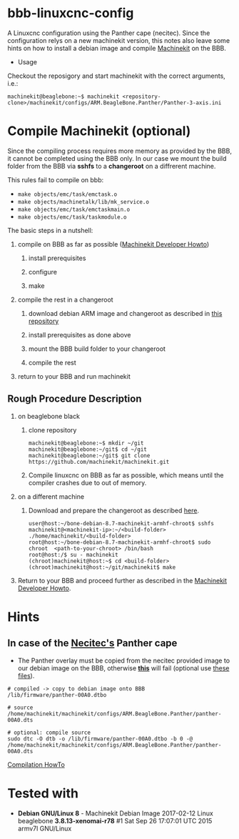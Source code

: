 # bbb-linuxcnc-config
A Linuxcnc configuration using the Panther cape (necitec). Since the configuration relys on a new machinekit version, this notes also leave some hints on how to install a debian image and compile [Machinekit](http://www.machinekit.io/) on the BBB.

* Usage 

Checkout the reposigory and start machinekit with the correct arguments, i.e.:

```
machinekit@beaglebone:~$ machinekit <repository-clone>/machinekit/configs/ARM.BeagleBone.Panther/Panther-3-axis.ini
```

# Compile Machinekit (optional)
Since the compiling process requires more memory as provided by the BBB, it cannot be completed using the BBB only.
In our case we mount the build folder from the BBB via **sshfs** to a **changeroot** on a diffrerent machine.

This rules fail to compile on bbb:

* `make objects/emc/task/emctask.o`
* `make objects/machinetalk/lib/mk_service.o`
* `make objects/emc/task/emctaskmain.o`
* `make objects/emc/task/taskmodule.o`

The basic steps in a nutshell: 

1. compile on BBB as far as possible ([Machinekit Developer Howto](http://www.machinekit.io/docs/developing/machinekit-developing/#install-development-packages))

    1. install prerequisites
        
    1. configure 
        
    1. make

1. compile the rest in a changeroot

    1. download debian ARM image and changeroot as described in [this repository](https://github.com/rubienr/machinekit-img-chrooting)

    1. install prerequisites as done above

    1. mount the BBB build folder to your changeroot

    1. compile the rest

1. return to your BBB and run machinekit
 
## Rough Procedure Description
1. on beaglebone black

    1. clone repository 
        ````
        machinekit@beaglebone:~$ mkdir ~/git
        machinekit@beaglebone:~/git$ cd ~/git
        machinekit@beaglebone:~/git$ git clone https://github.com/machinekit/machinekit.git
        ````
        
    1. Compile linuxcnc on BBB as far as possible, which means until the compiler crashes due to out of memory.

1. on a different machine

    1. Download and prepare the changeroot as described [here](https://github.com/rubienr/machinekit-img-chrooting).

        ````
        user@host:~/bone-debian-8.7-machinekit-armhf-chroot$ sshfs machinekit@<machinekit-ip>:~/<build-folder>  ./home/machinekit/<build-folder>
        root@host:~/bone-debian-8.7-machinekit-armhf-chroot$ sudo chroot  <path-to-your-chroot> /bin/bash
        root@host:/$ su - machinekit
        (chroot)machinekit@host:~$ cd <build-folder>
        (chroot)machinekit@host:~/git/machinekit$ make
        ````

1. Return to your BBB and proceed further as described in the [Machinekit Developer Howto](http://www.machinekit.io/docs/developing/machinekit-developing/#install-development-packages).

# Hints
## In case of the [Necitec's](https://www.necitec.de/index.php/de/) Panther cape
* The Panther overlay must be copied from the necitec provided image to our debian image on the BBB, otherwise **[this](https://github.com/rubienr/bbb-linuxcnc-config/blob/master/machinekit/configs/ARM.BeagleBone.Panther/setup.bridge.sh#L37)** will fail (optional use [these files](https://github.com/rubienr/bbb-linuxcnc-config/tree/master/panther)).
````
# compiled -> copy to debian image onto BBB
/lib/firmware/panther-00A0.dtbo 

# source
/home/machinekit/machinekit/configs/ARM.BeagleBone.Panther/panther-00A0.dts 

# optional: compile source
sudo dtc -O dtb -o /lib/firmware/panther-00A0.dtbo -b 0 -@ /home/machinekit/machinekit/configs/ARM.BeagleBone.Panther/panther-00A0.dts
````

[Compilation HowTo](https://learn.adafruit.com/introduction-to-the-beaglebone-black-device-tree/compiling-an-overlay)

# Tested with 
* **Debian GNU/Linux 8** - Machinekit Debian Image 2017-02-12 Linux beaglebone **3.8.13-xenomai-r78** #1 Sat Sep 26 17:07:01 UTC 2015 armv7l GNU/Linux
